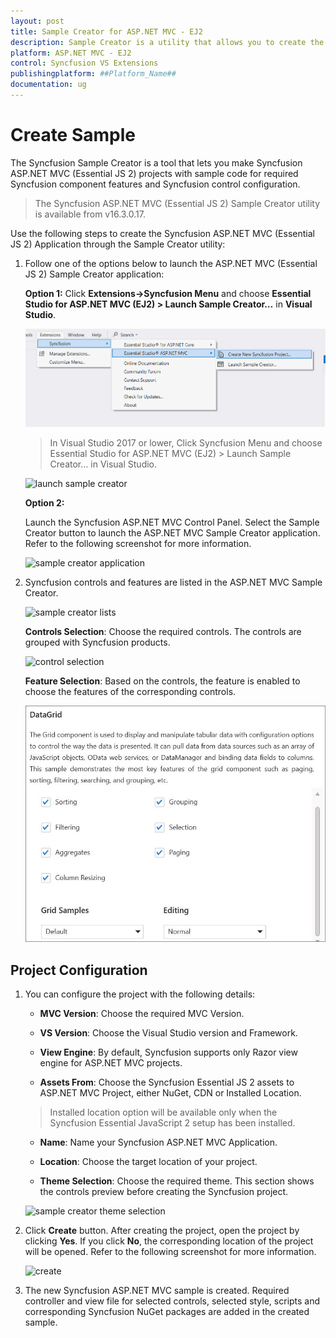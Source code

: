 ```yaml
---
layout: post
title: Sample Creator for ASP.NET MVC - EJ2
description: Sample Creator is a utility that allows you to create the Syncfusion ASP.NET MVC (Essential JS 2) Projects with required Syncfusion controls
platform: ASP.NET MVC - EJ2
control: Syncfusion VS Extensions
publishingplatform: ##Platform_Name##
documentation: ug
---
```


# Create Sample

The Syncfusion Sample Creator is a tool that lets you make Syncfusion ASP.NET MVC (Essential JS 2) projects with sample code for required Syncfusion component features and Syncfusion control configuration.

> The Syncfusion ASP.NET MVC (Essential JS 2) Sample Creator utility is available from v16.3.0.17.

Use the following steps to create the Syncfusion ASP.NET MVC (Essential JS 2) Application through the Sample Creator utility:

1. Follow one of the options below to launch the ASP.NET MVC (Essential JS 2) Sample Creator application:

    **Option 1:** Click **Extensions->Syncfusion Menu** and choose **Essential Studio for ASP.NET MVC (EJ2) > Launch Sample Creator…** in **Visual Studio**.

    ![launch sample creator](images/launch-sample-creator-latest.png)

    > In Visual Studio 2017 or lower, Click Syncfusion Menu and choose Essential Studio for ASP.NET MVC (EJ2) > Launch Sample Creator… in Visual Studio.

    ![launch sample creator](images/launch-sample-creator.png)

    **Option 2:**

    Launch the Syncfusion ASP.NET MVC Control Panel. Select the Sample Creator button to launch the ASP.NET MVC Sample Creator application. Refer to the following screenshot for more information.

    ![sample creator application](images/sample-creator-application.png)

2. Syncfusion controls and features are listed in the ASP.NET MVC Sample Creator.

    ![sample creator lists](images/sample-creator-list.png)

    **Controls Selection**: Choose the required controls. The controls are grouped with Syncfusion products.

    ![control selection](images/control-selection.png)

    **Feature Selection**: Based on the controls, the feature is enabled to choose the features of the corresponding controls.

    ![feature selection](images/feature-list.png)

## Project Configuration

1. You can configure the project with the following details:

    * **MVC Version**: Choose the required MVC Version.

    * **VS Version**: Choose the Visual Studio version and Framework.

    * **View Engine**: By default, Syncfusion supports only Razor view engine for ASP.NET MVC projects.

    * **Assets From**: Choose the Syncfusion Essential JS 2 assets to ASP.NET MVC Project, either NuGet, CDN or Installed Location.

    > Installed location option will be available only when the Syncfusion Essential JavaScript 2 setup has been installed.

    * **Name**: Name your Syncfusion ASP.NET MVC Application.

    * **Location**: Choose the target location of your project.

    * **Theme Selection**: Choose the required theme. This section shows the controls preview before creating the Syncfusion project.

    ![sample creator theme selection](images/aspnet-mvc-samplecreator.png)

2. Click **Create** button. After creating the project, open the project by clicking **Yes**. If you click **No**, the corresponding location of the project will be opened. Refer to the following screenshot for more information.

    ![create](images/sample-creator-create.png)

3. The new Syncfusion ASP.NET MVC sample is created. Required controller and view file for selected controls, selected style, scripts and corresponding Syncfusion NuGet packages are added in the created sample.
